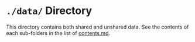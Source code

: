 `./data/` Directory
=======

This directory contains both shared and unshared data. See the contents of each sub-folders in the list of [contents.md](contents.md).  


